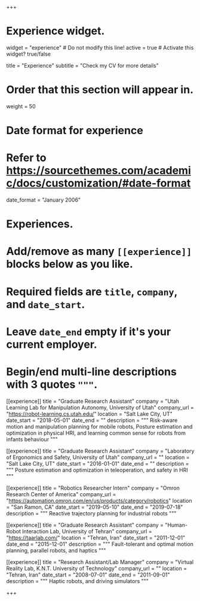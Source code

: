 +++
# Experience widget.
widget = "experience"  # Do not modify this line!
active = true  # Activate this widget? true/false

title = "Experience"
subtitle = "Check my CV for more details"

# Order that this section will appear in.
weight = 50

# Date format for experience
#   Refer to https://sourcethemes.com/academic/docs/customization/#date-format
date_format = "January 2006"

# Experiences.
#   Add/remove as many `[[experience]]` blocks below as you like.
#   Required fields are `title`, `company`, and `date_start`.
#   Leave `date_end` empty if it's your current employer.
#   Begin/end multi-line descriptions with 3 quotes `"""`.


[[experience]]
  title = "Graduate Research Assistant"
  company = "Utah Learning Lab for Manipulation Autonomy, University of Utah"
  company_url = "https://robot-learning.cs.utah.edu/"
  location = "Salt Lake City, UT"
  date_start = "2018-05-01"
  date_end = ""
  description = """
  Risk-aware motion and manipulation planning for mobile robots, Posture estimation and optimization in physical HRI, and learning common sense for robots from infants behaviour
  """

[[experience]]
  title = "Graduate Research Assistant"
  company = "Laboratory of Ergonomics and Safety, University of Utah"
  company_url = ""
  location = "Salt Lake City, UT"
  date_start = "2016-01-01"
  date_end = ""
  description = """
  Posture estimation and optimization in teleoperation, and safety in HRI
  """

[[experience]]
  title = "Robotics Researcher Intern"
  company = "Omron Research Center of America"
  company_url = "https://automation.omron.com/en/us/products/category/robotics"
  location = "San Ramon, CA"
  date_start = "2019-05-10"
  date_end = "2019-07-18"
  description = """
  Reactive trajectory planning for industrial robots
  """

[[experience]]
  title = "Graduate Research Assistant"
  company = "Human-Robot Interaction Lab, University of Tehran"
  company_url = "https://taarlab.com/"
  location = "Tehran, Iran"
  date_start = "2011-12-01"
  date_end = "2015-12-01"
  description = """
  Fault-tolerant and optimal motion planning, parallel robots, and haptics
  """

[[experience]]
  title = "Research Assistant/Lab Manager"
  company = "Virtual Reality Lab, K.N.T. University of Technology"
  company_url = ""
  location = "Tehran, Iran"
  date_start = "2008-07-01"
  date_end = "2011-09-01"
  description = """
  Haptic robots, and driving simulators
  """

+++
